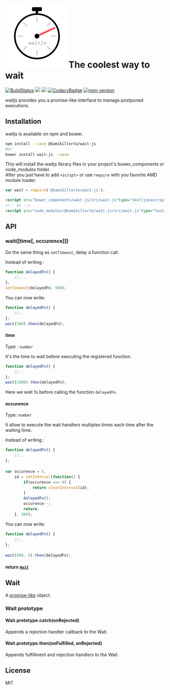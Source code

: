 # <div><img width="200px" src="waitjs.png">The coolest way to wait</div>

[![BuildStatus](https://travis-ci.org/KamiKillertO/waitjs.svg?branch=develop)](https://travis-ci.org/KamiKillertO/waitjs)
[![](https://img.shields.io/badge/license-MIT-blue.svg)](LICENSE)
[![](https://img.shields.io/badge/release-v0.2.4-blue.svg)](https://github.com/KamiKillertO/waitjs/releases/tag/v0.2.4)
[![CodacyBadge](https://api.codacy.com/project/badge/Grade/6e45642dc16c4e8c8e199f0c4282b770)](https://www.codacy.com/app/kamikillerto/waitjs?utm_source=github.com&amp;utm_medium=referral&amp;utm_content=KamiKillertO/waitjs&amp;utm_campaign=Badge_Grade)
[![npm version](https://badge.fury.io/js/%40kamikillerto%2Fwait-js.svg)](https://badge.fury.io/js/%40kamikillerto%2Fwait-js)

waitjs provides you a promise-like interface to manage postponed executions.

## Installation

waitjs is available on npm and bower.

```bash
npm install --save @kamikillerto/wait-js
#or
bower install wait-js --save
```

This will install the waitjs library files in your project's bower_components or node_modules folder.  
After you just have to add `<script>` or use `require` with you favorite AMD module loader.

```javascript
var wait = require('@kamikillerto/wait-js');
```

```html
<script src="bower_components/wait-js/src/wait.js"type="text/javascript"></script>
<!-- or -->
<script src="node_modules/@kamikillerto/wait-js/src/wait.js"type="text/javascript"></script>
```

## API

### wait([time[, occurence]])

Do the same thing as ```setTimeout```, delay a function call.

Instead of writing :

```javascript
function delayedFn() {
    //...
};
setTimeout(delayedFn, 500);
```

 You can now write:

 ```javascript
 function delayedFn() {
     //...
 };
 wait(500).then(delayedFn);
 ```

#### time

Type : ```number```

It's the time to wait before executing the registered function.

```javascript
function delayedFn() {
    //...
};
wait(1000).then(delayedFn);
```

Here we wait 1s before calling the function ```delayedFn```.

#### occurence

Type: ```number```

It allow to execute the wait handlers multiples times each time after the waiting time.

Instead of writing :

```javascript
function delayedFn() {
    //...
};

var occurence = 5,
    id = setInterval(function() {
        if(occurence === 0) {
            return clearInterval(id);
        }
        delayedFn();
        occurence--;
        return;
    }, 500);
```

 You can now write:

```javascript
function delayedFn() {
    //...
};

wait(500, 5).then(delayedFn);
```

#### return [```Wait```](Wait)

## Wait

A [promise-like](https://developer.mozilla.org/en-US/docs/Web/JavaScript/Reference/Global_Objects/Promis) object.

### Wait prototype

#### Wait.prototype.catch(onRejected)

Appends a rejection handler callback to the Wait.

#### Wait.prototype.then(onFulfilled, onRejected)

Appends fulfillment and rejection handlers to the Wait.

## License

MIT
